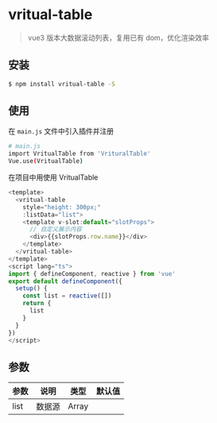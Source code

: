 # vritual-table

> vue3 版本大数据滚动列表，复用已有 dom，优化渲染效率

## 安装

```bash
$ npm install vritual-table -S
```

## 使用

在 `main.js` 文件中引入插件并注册

```bash
# main.js
import VritualTable from 'VrituralTable'
Vue.use(VritualTable)
```

在项目中用使用 VritualTable

```js
<template>
  <vritual-table
    style="height: 300px;"
    :listData="list">
    <template v-slot:default="slotProps">
      // 自定义展示内容
      <div>{{slotProps.row.name}}</div>
    </template>
  </vritual-table>
</template>
<script lang="ts">
import { defineComponent, reactive } from 'vue'
export default defineComponent({
  setup() {
    const list = reactive([])
    return {
      list
    }
  }
})
</script>
```

## 参数

| 参数 | 说明   | 类型  | 默认值 |
| ---- | ------ | ----- | ------ |
| list | 数据源 | Array |
